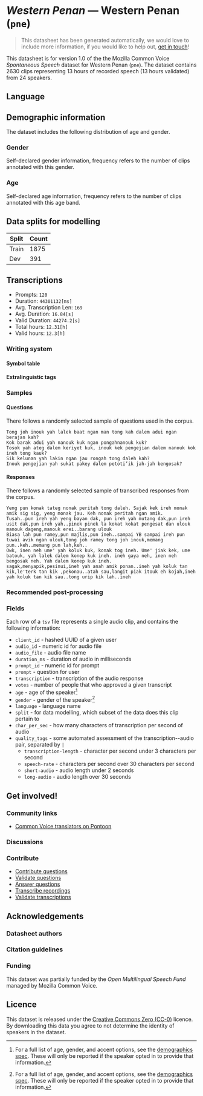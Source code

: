 # *Western Penan* &mdash; Western Penan (`pne`)
> This datasheet has been generated automatically, we would love to include more information, if you would like to help out, [get in touch](https://github.com/common-voice/common-voice/blob/main/docs/COMMUNITIES.md)!

This datasheet is for version 1.0 of the the Mozilla Common Voice *Spontaneous Speech* dataset 
for Western Penan (`pne`). The dataset contains 2630 clips representing 13 hours of recorded
speech (13 hours validated) from 24 speakers.

## Language
<!-- {{LANGUAGE_DESCRIPTION}} -->
<!-- Provide a brief (1-2 paragraph) description of your language -->

## Demographic information
The dataset includes the following distribution of age and gender.
<!-- You can get a lot of the information in this section from https://analyzer.cv-toolbox.web.tr/browse -->

### Gender
Self-declared gender information, frequency refers to the number of clips annotated with this gender.
<!-- {{GENDER_TABLE}} -->
<!-- @ AUTOMATICALLY GENERATED @ -->
<!-- | Gender | Frequency |
|--------|-----------|
| male, masculine | ? |
| undeclared | ? |
| female, feminine | ? | -->

### Age
Self-declared age information, frequency refers to the number of clips annotated with this age band.
<!-- {{AGE_TABLE}} -->
<!-- @ AUTOMATICALLY GENERATED @ -->
<!-- | Age band | Frequency |
|----------|-----------|
| teens | ? |
| twenties | ? |
| thirties | ? |
| fourties | ? |
| fifties | ? |
   ...if other age ranges are present in your data, add rows... -->

## Data splits for modelling
| Split | Count |
|-|-|
| Train | 1875 |
| Dev | 391 |

## Transcriptions
* Prompts: `120`
* Duration: `44301132[ms]`
* Avg. Transcription Len: `169`
* Avg. Duration: `16.84[s]`
* Valid Duration: `44274.2[s]`
* Total hours: `12.31[h]`
* Valid hours: `12.3[h]`
<!-- {{TRANSCRIPTIONS_DESCRIPTION}} -->
<!-- A description of the transcription system used -->

### Writing system
<!-- {{WRITING_SYSTEM_DESCRIPTION}} -->
<!-- @ OPTIONAL @ -->
<!-- A description of the writing system (or writing systems) used in the text corpus -->

#### Symbol table
<!-- {{ALPHABET_TABLE}} -->
<!-- @ OPTIONAL @ -->
<!-- If the writing system is alphabetic, you can include the valid alphabet here -->

#### Extralinguistic tags

### Samples

#### Questions
There follows a randomly selected sample of questions used in the corpus.

```
Tong joh inouk yah lalek baat ngan man tong kah dalem adui ngan berajan kah?
Kok barak adui yah nanouk kuk ngan pongahnanouk kuk?
Tosok yah ateg dalem keriyet kuk, inouk kek pengejian dalem nanouk kok ineh tong kauk?
Sik kelunan yah lakin ngan jau rongah tong daleh kah?
Inouk pengejian yah sukat pakey dalem petoti’ik jah-jah bengosak?
```
<!-- {{QUESTIONS_SAMPLE}} -->

#### Responses
There follows a randomly selected sample of transcribed responses from the corpus.

```
Yeng pun konak tateg nonak peritah tong daleh. Sajak kek ireh monak amik sig sig, yeng monak jau. Keh nonak peritah ngan amik. 
Tusah..pun ireh yah yeng bayan dak, pun ireh yah mutang dak,pun ireh usit dak,pun ireh yah..pinek pinek la kokat kokat pengesat dan ulouk manouk dageng,manouk erei..barang ulouk
Biasa lah pun ramey,pun majlis,pun ineh..sampai YB sampai ireh pun tuwai avik ngan ulouk,tong joh ramey tong joh inouk,memang pun..keh..memang pun lah,keh..
Owk, inen neh ume' yah koluk kuk, konak tog ineh. Ume' jiak kek, ume batouk, yah lalek dalem konep kuk ineh. ineh gaya neh, inen neh bengosak neh. Yah dalem konep kuk ineh.
sagak,menyapik,pesinui,ineh yah anah amik ponan..ineh yah koluk tan kik,le'terk tan kik ,pekonau..atah sau,langit piak itouk eh kojah,ineh yah koluk tan kik sau..tong urip kik lah..ineh
```
<!-- {{TRANSCRIPTIONS_SAMPLE}} -->

### Recommended post-processing
<!-- {{RECOMMENDED_POSTPROCESSING_DESCRIPTION}} -->
<!-- @ OPTIONAL @ -->
<!-- What should people do before they use the data, for example Unicode normalisation or normalisation of extralinguistic tags -->

### Fields
Each row of a `tsv` file represents a single audio clip, and contains the following information:

* `client_id` - hashed UUID of a given user
* `audio_id` - numeric id for audio file
* `audio_file` - audio file name
* `duration_ms` - duration of audio in milliseconds
* `prompt_id` - numeric id for prompt
* `prompt` - question for user
* `transcription` - transcription of the audio response
* `votes` - number of people that who approved a given transcript
* `age` - age of the speaker[^1]
* `gender` - gender of the speaker[^1]
* `language` - language name
* `split` - for data modelling, which subset of the data does this clip pertain to
* `char_per_sec` - how many characters of transcription per second of audio
* `quality_tags` - some automated assessment of the transcription--audio pair, separated by `|`
   *  `transcription-length` - character per second under 3 characters per second
   * `speech-rate` - characters per second over 30 characters per second
   * `short-audio` - audio length under 2 seconds
   * `long-audio` - audio length over 30 seconds

#### 
[^1]: For a full list of age, gender, and accent options, see the
[demographics
spec](https://github.com/common-voice/common-voice/blob/main/web/src/stores/demographics.ts). These
will only be reported if the speaker opted in to provide that
information.

## Get involved!

### Community links
* [Common Voice translators on Pontoon](https://pontoon.mozilla.org/pne/common-voice/contributors/)
<!-- {{COMMUNITY_LINKS_LIST}} -->
<!-- @ OPTIONAL @ -->
<!-- Links to community chats / fora -->

### Discussions
<!-- {{DISCUSSION_LINKS_LIST}} -->
<!-- @ OPTIONAL @ -->
<!-- Any links to discussions, for example on Discourse or other fora or blogs can be included here -->

### Contribute
* [Contribute questions](https://commonvoice.mozilla.org/spontaneous-speech/beta/question)
* [Validate questions](https://commonvoice.mozilla.org/spontaneous-speech/beta/validate)
* [Answer questions](https://commonvoice.mozilla.org/spontaneous-speech/beta/prompts)
* [Transcribe recordings](https://commonvoice.mozilla.org/spontaneous-speech/beta/transcribe)
* [Validate transcriptions](https://commonvoice.mozilla.org/spontaneous-speech/beta/check-transcript)
<!-- {{CONTRIBUTE_LINKS_LIST}} -->
<!-- Here you can include links for how to contribute to the dataset -->

## Acknowledgements

### Datasheet authors
<!-- {{DATASHEET_AUTHORS_LIST}} -->
<!-- A list in the format of: Your Name <email@email.com> -->

### Citation guidelines
<!-- {{CITATION_DESCRIPTION}} -->
<!-- @ OPTIONAL @ -->
<!-- If you published a paper and would like people to cite it, you can include the BiBTeX here -->

### Funding
This dataset was partially funded by the *Open Multilingual Speech Fund* managed by Mozilla Common Voice.
<!-- {{FUNDING_DESCRIPTION}} -->
<!-- @ OPTIONAL @ -->
<!-- If you received any funding, you can include the acknowledgement here -->

## Licence
This dataset is released under the [Creative Commons Zero (CC-0)](https://creativecommons.org/public-domain/cc0/) licence. By downloading this data
you agree to not determine the identity of speakers in the dataset.